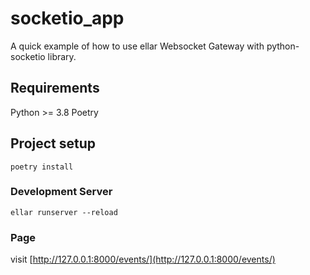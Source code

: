 # socketio_app
A quick example of how to use ellar Websocket Gateway with python-socketio library.

## Requirements
Python >= 3.8
Poetry

## Project setup
```
poetry install
```

### Development Server
```
ellar runserver --reload
```

### Page
visit [http://127.0.0.1:8000/events/](http://127.0.0.1:8000/events/)
